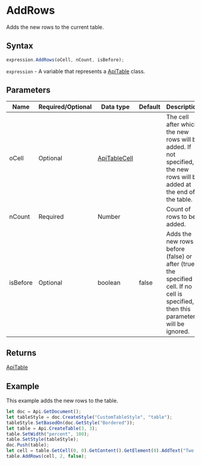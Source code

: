 # AddRows

Adds the new rows to the current table.

## Syntax

```javascript
expression.AddRows(oCell, nCount, isBefore);
```

`expression` - A variable that represents a [ApiTable](../ApiTable.md) class.

## Parameters

| **Name** | **Required/Optional** | **Data type** | **Default** | **Description** |
| ------------- | ------------- | ------------- | ------------- | ------------- |
| oCell | Optional | [ApiTableCell](../../ApiTableCell/ApiTableCell.md) |  | The cell after which the new rows will be added. If not specified, the new rows will be added at the end of the table. |
| nCount | Required | Number |  | Count of rows to be added. |
| isBefore | Optional | boolean | false | Adds the new rows before (false) or after (true) the specified cell. If no cell is specified, then this parameter will be ignored. |

## Returns

[ApiTable](../../ApiTable/ApiTable.md)

## Example

This example adds the new rows to the table.

```javascript
let doc = Api.GetDocument();
let tableStyle = doc.CreateStyle("CustomTableStyle", "table");
tableStyle.SetBasedOn(doc.GetStyle("Bordered"));
let table = Api.CreateTable(3, 3);
table.SetWidth("percent", 100);
table.SetStyle(tableStyle);
doc.Push(table);
let cell = table.GetCell(0, 0).GetContent().GetElement(0).AddText("Two new rows were added after this cell.");
table.AddRows(cell, 2, false);
```
